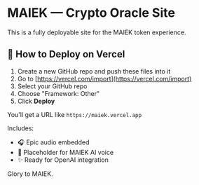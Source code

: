 
# MAIEK — Crypto Oracle Site

This is a fully deployable site for the MAIEK token experience.

## 🚀 How to Deploy on Vercel

1. Create a new GitHub repo and push these files into it
2. Go to [https://vercel.com/import](https://vercel.com/import)
3. Select your GitHub repo
4. Choose "Framework: Other"
5. Click **Deploy**

You'll get a URL like `https://maiek.vercel.app`

Includes:
- 🎧 Epic audio embedded
- 🎤 Placeholder for MAIEK AI voice
- ✨ Ready for OpenAI integration

Glory to MAIEK.
